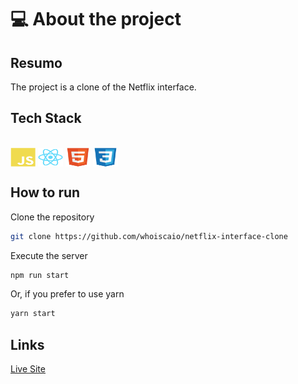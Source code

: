 # 💻 About the project

## Resumo

The project is a clone of the Netflix interface.

## Tech Stack

<div style="display: inline_block"><br>
  <img align="center" alt="caio-js" height="30" width="40" src="https://raw.githubusercontent.com/devicons/devicon/master/icons/javascript/javascript-plain.svg">
  <img align="center" alt="caio-react" height="30" width="40" src="https://raw.githubusercontent.com/devicons/devicon/master/icons/react/react-original.svg">
  <img align="center" alt="caio-html" height="30" width="40" src="https://raw.githubusercontent.com/devicons/devicon/master/icons/html5/html5-original.svg">
  <img align="center" alt="caio-css" height="30" width="40" src="https://raw.githubusercontent.com/devicons/devicon/master/icons/css3/css3-original.svg">
</div>

## How to run

Clone the repository
```bash
git clone https://github.com/whoiscaio/netflix-interface-clone
```

Execute the server
```bash
npm run start
```

Or, if you prefer to use yarn
```bash
yarn start
```

## Links

[Live Site](https://whoiscaio.github.io/netflix-interface-clone)